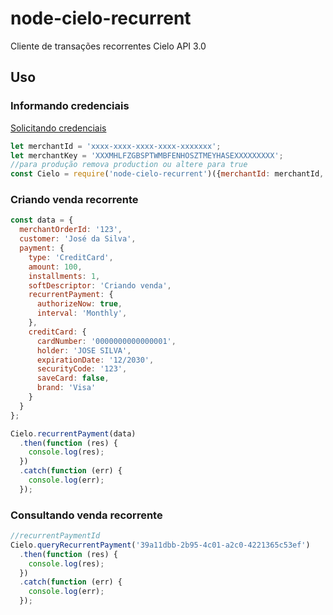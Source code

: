 # node-cielo-recurrent

Cliente de transações recorrentes Cielo API 3.0

## Uso

### Informando credenciais
[Solicitando credenciais](https://cadastrosandbox.cieloecommerce.cielo.com.br/)
```js
let merchantId = 'xxxx-xxxx-xxxx-xxxx-xxxxxxx';
let merchantKey = 'XXXMHLFZGBSPTWMBFENHOSZTMEYHASEXXXXXXXXX';
//para produção remova production ou altere para true
const Cielo = require('node-cielo-recurrent')({merchantId: merchantId, merchantKey: merchantKey, production: false});

```

### Criando venda recorrente

```js
const data = {
  merchantOrderId: '123',
  customer: 'José da Silva',
  payment: {
    type: 'CreditCard',
    amount: 100,
    installments: 1,
    softDescriptor: 'Criando venda',
    recurrentPayment: {
      authorizeNow: true,
      interval: 'Monthly',
    },
    creditCard: {
      cardNumber: '0000000000000001',
      holder: 'JOSE SILVA',
      expirationDate: '12/2030',
      securityCode: '123',
      saveCard: false,
      brand: 'Visa'
    }
  }
};

Cielo.recurrentPayment(data)
  .then(function (res) {
    console.log(res);
  })
  .catch(function (err) {
    console.log(err);
  });

```

### Consultando venda recorrente

```js
//recurrentPaymentId
Cielo.queryRecurrentPayment('39a11dbb-2b95-4c01-a2c0-4221365c53ef')
  .then(function (res) {
    console.log(res);
  })
  .catch(function (err) {
    console.log(err);
  });
```